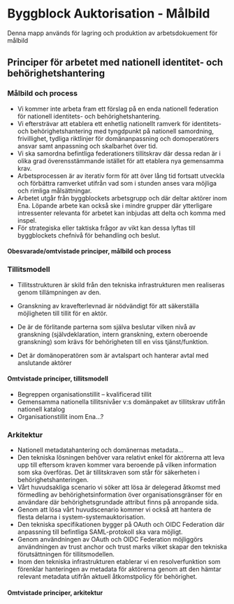 # Byggblock Auktorisation - Målbild

Denna mapp används för lagring och produktion av arbetsdokuement för målbild

## Principer för arbetet med nationell identitet- och behörighetshantering
### Målbild och process

- Vi kommer inte arbeta fram ett förslag på en enda nationell federation för nationell identitets- och behörighetshantering.
- Vi eftersträvar att etablera ett enhetlig nationellt ramverk för identitets- och behörighetshantering med tyngdpunkt på nationell samordning, frivillighet, tydliga riktlinjer för domänanpassning och domoperatörers ansvar samt anpassning och skalbarhet över tid. 
- Vi ska samordna befintliga federationers tillitskrav där dessa redan är i olika grad överensstämmande istället för att etablera nya gemensamma krav.
- Arbetsprocessen är av iterativ form för att över lång tid fortsatt utveckla och förbättra ramverket utifrån vad som i stunden anses vara möjliga och rimliga målsättningar.
- Arbetet utgår från byggblockets arbetsgrupp och där deltar aktörer inom Ena. Löpande arbete kan också ske i mindre grupper där ytterligare intressenter relevanta för arbetet kan inbjudas att delta och komma med inspel. 
- För strategiska eller taktiska frågor av vikt kan dessa lyftas till byggblockets chefnivå för behandling och beslut.
	
#### Obesvarade/omtvistade principer, målbild och process

### Tillitsmodell
- Tillitsstrukturen är skild från den tekniska infrastrukturen men realiseras genom tillämpningen av den.

- Granskning av kravefterlevnad är nödvändigt för att säkerställa möjligheten till tillit för en aktör.
- De är de förlitande parterna som själva beslutar vilken nivå av granskning (självdeklaration, intern granskning, extern oberoende granskning) som krävs för behörigheten till en viss tjänst/funktion.
- Det är domänoperatören som är avtalspart och hanterar avtal med anslutande aktörer
	
#### Omtvistade principer, tillitsmodell

- Begreppen organisationstillit – kvalificerad tillit
- Gemensamma nationella tillitsnivåer v:s domänpaket av tillitskrav utifrån nationell katalog
- Organisationstillit inom Ena…?

### Arkitektur

- Nationell metadatahantering och domänernas metadata…
- Den tekniska lösningen behöver vara relativt enkel för aktörerna att leva upp till eftersom kraven kommer vara beroende på vilken information som ska överföras. Det är tillitskraven som står för säkerheten i behörighetshanteringen.
- Vårt huvudsakliga scenario vi söker att lösa är delegerad åtkomst med förmedling av behörighetsinformation över organisationsgränser för en användare där behörighetsgrundade attribut finns på anropande sida.
- Genom att lösa vårt huvudscenario kommer vi också att hantera de flesta delarna i system-systemauktorisation.
- Den tekniska specifikationen bygger på OAuth och OIDC Federation där anpassning till befintliga SAML-protokoll ska vara möjligt.
- Genom användningen av OAuth och OIDC Federation möjliggörs användningen av trust anchor och trust marks vilket skapar den tekniska förutsättningen för tillitsmodellen.
- Inom den tekniska infrastrukturen etablerar vi en resolverfunktion som förenklar hanteringen av metadata för aktörerna genom att den hämtar relevant metadata utifrån aktuell åtkomstpolicy för behörighet.

#### Omtvistade principer, arkitektur
